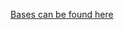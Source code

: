 [Bases can be found here](https://github.com/cherihung/solidity_remix_workspace/tree/main/contracts)